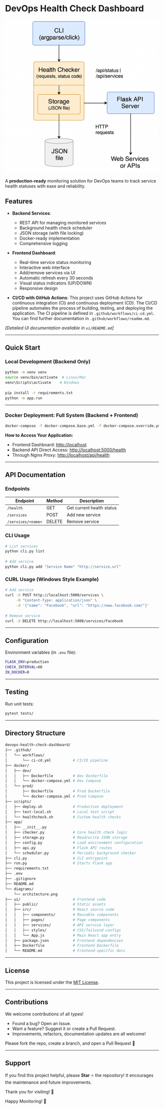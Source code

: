 # DevOps Health Check Dashboard

![Architecture Diagram](./diagrams/architecture.png)

A **production-ready** monitoring solution for DevOps teams to track service health statuses with ease and reliability.

## Features

- **Backend Services**:
  - REST API for managing monitored services
  - Background health check scheduler
  - JSON storage (with file locking)
  - Docker-ready implementation
  - Comprehensive logging

- **Frontend Dashboard**:
  - Real-time service status monitoring
  - Interactive web interface
  - Add/remove services via UI
  - Automatic refresh every 30 seconds
  - Visual status indicators (UP/DOWN)
  - Responsive design

- **CI/CD with GitHub Actions**:
  This project uses GitHub Actions for continuous integration (CI) and continuous deployment (CD). The CI/CD pipeline automates the process of building, testing, and deploying the application.
  The CI pipeline is defined in `.github/workflows/ci-cd.yml`. You can find further documentation in `.github/workflows/readme.md`.

*\[Detailed UI documentation available in `ui/README.md`\]*

---

## Quick Start

### Local Development (Backend Only)

```bash
python -m venv venv
source venv/bin/activate  # Linux/Mac
venv\Scripts\activate    # Windows

pip install -r requirements.txt
python -m app.run
```

---

### Docker Deployment: Full System (Backend + Frontend)

```bash
docker-compose -f docker-compose.base.yml -f docker-compose.override.yml up --build
```

**How to Access Your Application:**

- Frontend Dashboard: [http://localhost](http://localhost)
- Backend API Direct Access: [http://localhost:5000/health](http://localhost:5000/health)
- Through Nginx Proxy: [http://localhost/api/health](http://localhost/api/health)

---

## API Documentation

### Endpoints

| Endpoint                | Method | Description                      |
|-------------------------|--------|----------------------------------|
| `/health`               | GET    | Get current health status        |
| `/services`             | POST   | Add new service                  |
| `/services/<name>`      | DELETE | Remove service                   |

### CLI Usage

```bash
# List services
python cli.py list

# Add service
python cli.py add "Service Name" "http://service.url"
```

### CURL Usage (Windows Style Example)

```bash
# Add service
curl -X POST http://localhost:5000/services \
     -H "Content-Type: application/json" \
     -d '{"name": "Facebook", "url": "https://www.facebook.com/"}'

# Remove service
curl -X DELETE http://localhost:5000/services/Facebook
```

---

## Configuration

Environment variables (in `.env` file):

```bash
FLASK_ENV=production
CHECK_INTERVAL=60
IN_DOCKER=0
```

---

## Testing

Run unit tests:

```bash
pytest tests/
```

---

## Directory Structure

```bash
devops-health-check-dashboard/
├── .github/
│   └── workflows/
│       └── ci-cd.yml          # CI/CD pipeline
├── docker/
│   ├── dev/
│   │   ├── Dockerfile         # Dev Dockerfile
│   │   └── docker-compose.yml # Dev Compose
│   └── prod/
│       ├── Dockerfile         # Prod Dockerfile
│       └── docker-compose.yml # Prod Compose
├── scripts/
│   ├── deploy.sh              # Production deployment
│   ├── test-local.sh          # Local test script
│   └── healthcheck.sh         # Custom health checks
├── app/
│   ├── __init__.py
│   ├── checker.py             # Core health check logic
│   ├── storage.py             # Read/write JSON storage
│   ├── config.py              # Load environment configuration
│   ├── api.py                 # Flask API routes
│   └── scheduler.py           # Periodic background checker
├── cli.py                     # CLI entrypoint
├── run.py                     # Starts Flask app
├── requirements.txt
├── .env
├── .gitignore
├── README.md
└── diagrams/
    └── architecture.png
├── ui/                        # Frontend code
│   ├── public/                # Static assets
│   ├── src/                   # React source code
│   │   ├── components/        # Reusable components
│   │   ├── pages/             # Page components
│   │   ├── services/          # API service layer
│   │   ├── styles/            # CSS/Tailwind configs
│   │   └── App.js             # Main React app entry
│   ├── package.json           # Frontend dependencies
│   ├── Dockerfile             # Frontend Dockerfile
│   └── README.md              # Frontend-specific docs
```

---

## License

This project is licensed under the [MIT License](./LICENSE).

---

## Contributions

We welcome contributions of all types!

- Found a bug? Open an Issue.
- Want a feature? Suggest it or create a Pull Request.
- Improvements, refactors, documentation updates are all welcome!

Please fork the repo, create a branch, and open a Pull Request 🚀

---

## Support

If you find this project helpful, please **Star** ⭐ the repository! It encourages the maintenance and future improvements.

Thank you for visiting! 🙌

Happy Monitoring! 🎯